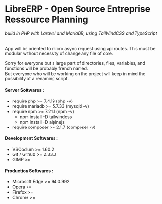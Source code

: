 # LibreERP - Open Source Entreprise Ressource Planning
###### build in PHP with Laravel and MariaDB, using TailWindCSS and TypeScript

App will be oriented to micro async request using api routes.
This must be modular without necessity of change any file of core.

Sorry for everyone but a large part of directories, files, variables, and functions will be probably french named.\
But everyone who will be working on the project will keep in mind the possibility of a renaming script.

#### Server Softwares :
* require php >= 7.4.19       (php -v)
* require mariadb >= 5.7.33     (mysqld -v)
* require npm >= 7.21.1       (npm -v)
   * npm install -D tailwindcss
   * npm install -D alpinejs
* require composer >= 2.1.7   (composer -v)

#### Development Softwares :
* VSCodium          >= 1.60.2
* Git / Github      >= 2.33.0
* GIMP              >= 

#### Production Softwares :
* Microsoft Edge    >= 94.0.992
* Opera             >= 
* Firefox           >=
* Chrome            >=
